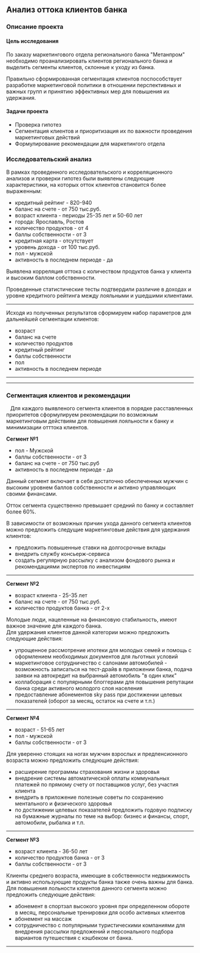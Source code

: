 ## Анализ оттока клиентов банка

### Описание проекта  

#### Цель исследования  

По заказу маркетингового отдела регионального банка "Метанпром" необходимо проанализировать клиентов регионального банка и выделить сегменты клиентов, склонные к уходу из банка.  

Правильно сформированная сегментация клиентов поспособствует разработке маркетинговой политики в отношении перспективных и важных групп и принятию эффективных мер для повышения их удержания.  

#### Задачи проекта    

* Проверка гипотез
* Сегментация клиентов и приоритизация их по важности проведения маркетинговых действий
* Формулирование рекомендации для маркетингого отдела

### Исследовательский  анализ 

В рамках проведенного исследовательского и корреляционного анализов и проверки гипотез были выявлены следующие характеристики, на которых отток клиентов становится более выраженным:  

* кредитный рейтинг - 820-940
* баланс на счете - от 750 тыс.руб.
* возраст клиента - периоды 25-35 лет и 50-60 лет
* города: Ярославль, Ростов
* количество продуктов - от 4
* баллы собственности - от 3
* кредитная карта - отсутствует
* уровень дохода - от 100 тыс.руб.
* пол - мужской
* активность в последнем периоде - да

Выявлена корреляция оттока с количеством продуктов банка у клиента и высоким баллом собственности.  

Проведенные статистические тесты подтвердили различие в доходах и уровне кредитного рейтинга между лояльными и ушедшими клиентами.

---

Исходя из полученных результатов сформируем набор параметров для дальнейшей сегментации клиентов:
* возраст  
* баланс на счете  
* количество продуктов  
* кредитный рейтинг  
* баллы собственности  
* пол
* активность в последнем периоде

---
---

### Сегментация клиентов и рекомендации  

&ensp; Для каждого выявленого сегмента клиентов в порядке расставленных приоритетов сформулируем рекомендации по возможным маркетинговым действиям для повышения лояльности к банку и минимизации отттока клиентов.


**Сегмент №1**

* пол - Мужской
* баллы собственности - от 3
* баланс на счете - от 750 тыс.руб
* активность в последнем периоде - да

Данный сегмент включает в себя достаточно обеспеченных мужчин с высоким уровнем баллов собственности и активно управляющих своими финансами.  

Отток сегмента существенно превышает средний по банку и составляет более 60%.

В зависимости от возможных причин ухода данного сегмента клиентов можно предложить следущие маркетинговые действия для удержания клиентов: 
* предложить повышенные ставки на долгосрочные вклады 
* внедрить службу консьерж-сервиса
* создать регулярную рассылку с анализом фондового рынка и рекомендациями экспертов по инвестициям


---

**Сегмент №2**

* возраст клиента - 25-35 лет
* баланс на счете - от 750 тыс.руб.
* количество продуктов банка - от 2-х

Молодые люди, нацеленные на финансовую стабильность, имеют важное значение для каждого банка.  
Для удержания клиентов данной категории можно предложить следующие действия:

* упрощенное рассмотрение ипотеки для молодых семей и помощь с оформлением необходимых документов для льготных условий
* маркетинговое сотрудничество с салонами автомобилей - возможность записаться на тест-драйв в приложении банка, подача заявки на автокредит на выбранный автомобиль "в один клик"
* коллаборация с популярными блоггерами для повышения репутации банка среди активного молодого слоя населения
* предоставление абонементов sky pass при достижении целевых показателей (оборот за месяц, остаток на счете и т.п.)
 
---

**Сегмент №4**

* возраст - 51-65 лет
* пол - мужской
* баллы собственности - от 3

Для уверенно стоящих на ногах мужчин взрослых и предпенсионного возраста можно предложить следующие действия:  

* расширение программы страхования жизни и здоровья
* внедрение системы автоматической оплаты коммунальных платежей по прямому счету от поставщиков услуг, без участия клиента
* внедрить в приложение полезные советы по сохранению ментального и физического здоровья
* по достижении целевых показателей предложить годовую подписку на бумажные журналы по теме на выбор: бизнес и финансы, спорт, автомобили, рыбалка и т.п.

---

**Сегмент №3**

* возраст клиента - 36-50 лет
* количество продуктов банка - от 3
* баллы собственности - от 3

Клиенты среднего возраста, имеющие в собственности недвижимость и активно использующие продукты банка также очень важны для банка. 
Для повышения лольности клиентов данного сегмента можно предложить следующие действия:  
 
* абонемент в спортзал высокого уровня при определенном обороте в месяц, персональные тренировки для особо активных клиентов 
* абонемент на массаж 
* сотрудничество с популярными туристическими компаниями для внедрения рассылки предложений и персонального подбора вариантов путешествия с кэшбеком от банка.  


****

